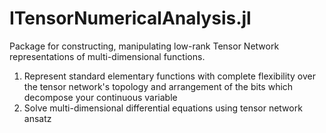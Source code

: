 # ITensorNumericalAnalysis.jl

Package for constructing, manipulating low-rank Tensor Network representations of multi-dimensional functions.

1. Represent standard elementary functions with complete flexibility over the tensor network's topology and arrangement of the bits which decompose your continuous variable
2. Solve multi-dimensional differential equations using tensor network ansatz



